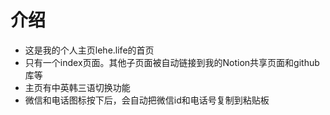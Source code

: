 # 介绍
- 这是我的个人主页lehe.life的首页
- 只有一个index页面。其他子页面被自动链接到我的Notion共享页面和github库等
- 主页有中英韩三语切换功能
- 微信和电话图标按下后，会自动把微信id和电话号复制到粘贴板